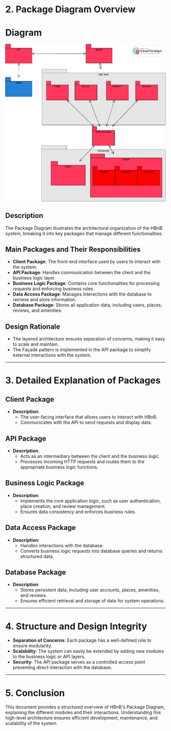 # 2. Package Diagram Overview

# Diagram

![Package Diagram](https://github.com/Albat93/holbertonschool-hbnb/blob/20bf0b2814eb10a6d335c625eecf364cc6d2e691/part-1/package_diagram.png)

## Description
The Package Diagram illustrates the architectural organization of the HBnB system, breaking it into key packages that manage different functionalities.

## Main Packages and Their Responsibilities
- **Client Package**: The front-end interface used by users to interact with the system.
- **API Package**: Handles communication between the client and the business logic layer.
- **Business Logic Package**: Contains core functionalities for processing requests and enforcing business rules.
- **Data Access Package**: Manages interactions with the database to retrieve and store information.
- **Database Package**: Stores all application data, including users, places, reviews, and amenities.

## Design Rationale
- The layered architecture ensures separation of concerns, making it easy to scale and maintain.
- The Façade pattern is implemented in the API package to simplify external interactions with the system.

---

# 3. Detailed Explanation of Packages

## Client Package
- **Description**:
  - The user-facing interface that allows users to interact with HBnB.
  - Communicates with the API to send requests and display data.

## API Package
- **Description**:
  - Acts as an intermediary between the client and the business logic.
  - Processes incoming HTTP requests and routes them to the appropriate business logic functions.

## Business Logic Package
- **Description**:
  - Implements the core application logic, such as user authentication, place creation, and review management.
  - Ensures data consistency and enforces business rules.

## Data Access Package
- **Description**:
  - Handles interactions with the database.
  - Converts business logic requests into database queries and returns structured data.

## Database Package
- **Description**:
  - Stores persistent data, including user accounts, places, amenities, and reviews.
  - Ensures efficient retrieval and storage of data for system operations.

---

# 4. Structure and Design Integrity

- **Separation of Concerns**: Each package has a well-defined role to ensure modularity.
- **Scalability**: The system can easily be extended by adding new modules to the business logic or API layers.
- **Security**: The API package serves as a controlled access point preventing direct interaction with the database.

---

# 5. Conclusion
This document provides a structured overview of HBnB's Package Diagram, explaining the different modules and their interactions. Understanding this high-level architecture ensures efficient development, maintenance, and scalability of the system.

